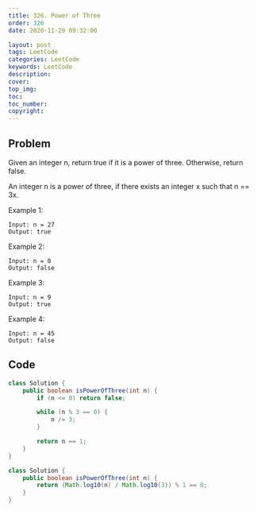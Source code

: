 ```yaml
---
title: 326. Power of Three
order: 326
date: 2020-11-29 09:32:00

layout: post
tags: LeetCode
categories: LeetCode
keywords: LeetCode
description:
cover:
top_img:
toc:
toc_number:
copyright:
---
```


## Problem

Given an integer n, return true if it is a power of three. Otherwise, return false.

An integer n is a power of three, if there exists an integer x such that n == 3x.

Example 1:

```
Input: n = 27
Output: true
```

Example 2:

```
Input: n = 0
Output: false
```

Example 3:

```
Input: n = 9
Output: true
```

Example 4:

```
Input: n = 45
Output: false
```

## Code

```java
class Solution {
    public boolean isPowerOfThree(int n) {
        if (n <= 0) return false;

        while (n % 3 == 0) {
            n /= 3;
        }

        return n == 1;
    }
}
```

```java
class Solution {
    public boolean isPowerOfThree(int n) {
        return (Math.log10(n) / Math.log10(3)) % 1 == 0;
    }
}
```
